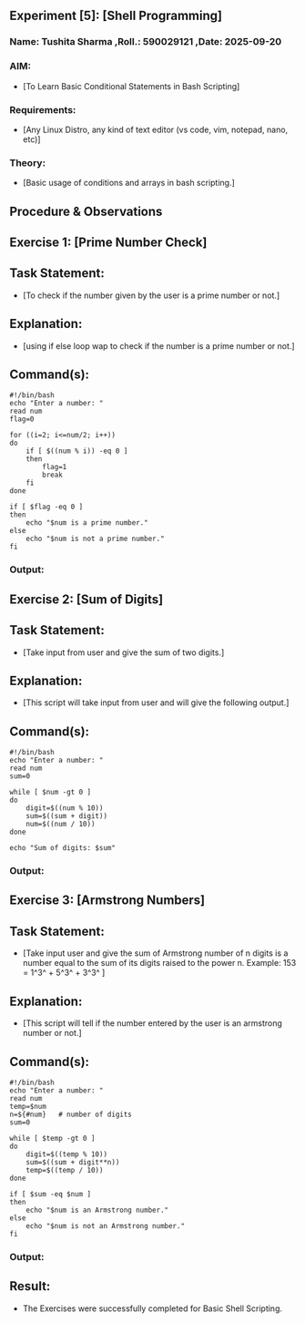 ## Experiment [5]: [Shell Programming]

### Name: Tushita Sharma ,Roll.: 590029121 ,Date: 2025-09-20

### AIM:

* [To Learn Basic Conditional Statements in Bash Scripting]

### Requirements:

* [Any Linux Distro, any kind of text editor (vs code, vim, notepad, nano, etc)]

### Theory:

* [Basic usage of conditions and arrays in bash scripting.]

## Procedure & Observations

## Exercise 1: [Prime Number Check]

## Task Statement:

* [To check if the number given by the user is a prime number or not.]

## Explanation:

* [using if else loop wap to check if the number is a prime number or not.]

## Command(s):

    #!/bin/bash
    echo "Enter a number: "
    read num
    flag=0
    
    for ((i=2; i<=num/2; i++))
    do
        if [ $((num % i)) -eq 0 ]
        then
            flag=1
            break
        fi
    done
    
    if [ $flag -eq 0 ]
    then
        echo "$num is a prime number."
    else
        echo "$num is not a prime number."
    fi

### Output:



## Exercise 2: [Sum of Digits]

## Task Statement:

* [Take input from user and give the sum of two digits.]

## Explanation:

* [This script will take input from user and will give the following output.]

## Command(s):

    #!/bin/bash
    echo "Enter a number: "
    read num
    sum=0
    
    while [ $num -gt 0 ]
    do
        digit=$((num % 10))
        sum=$((sum + digit))
        num=$((num / 10))
    done
    
    echo "Sum of digits: $sum"

### Output:



## Exercise 3: [Armstrong Numbers]

## Task Statement:

* [Take input user and give the sum of Armstrong number of n digits is a number equal to the sum of its digits raised to the power n. Example: 153 = 1^3^ + 5^3^ + 3^3^ ]

## Explanation:

* [This script will tell if the number entered by the user is an armstrong number or not.]

## Command(s):

    #!/bin/bash
    echo "Enter a number: "
    read num
    temp=$num
    n=${#num}   # number of digits
    sum=0
    
    while [ $temp -gt 0 ]
    do
        digit=$((temp % 10))
        sum=$((sum + digit**n))
        temp=$((temp / 10))
    done
    
    if [ $sum -eq $num ]
    then
        echo "$num is an Armstrong number."
    else
        echo "$num is not an Armstrong number."
    fi

### Output:



## Result:

* The Exercises were successfully completed for Basic Shell Scripting.
  
  
